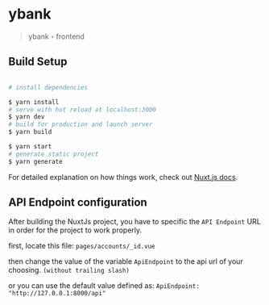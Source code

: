 
# ybank

> ybank - frontend
> 
## Build Setup

```bash

# install dependencies

$ yarn install
# serve with hot reload at localhost:3000
$ yarn dev
# build for production and launch server
$ yarn build

$ yarn start
# generate static project
$ yarn generate
```  
For detailed explanation on how things work, check out [Nuxt.js docs](https://nuxtjs.org).

  
## API Endpoint configuration

After building the NuxtJs project, you have to specific the  ```API Endpoint``` URL in order for the project to work properly.


first, locate this file: 
```pages/accounts/_id.vue```


then change the value of the variable ```ApiEndpoint``` to the api url of your choosing. ```(without trailing slash)```

or you can use the default value defined as:
```ApiEndpoint: "http://127.0.0.1:8000/api"```
